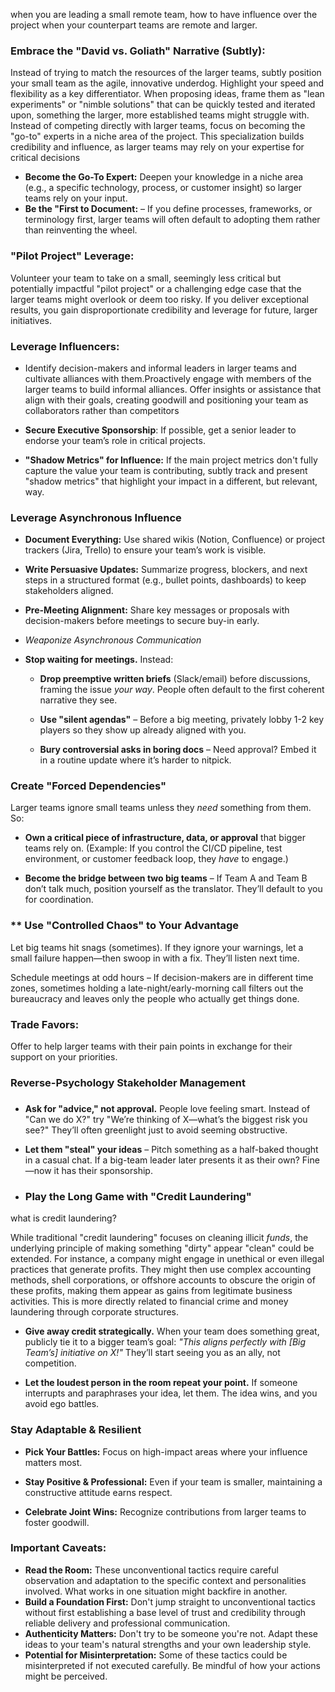when you are leading a small remote team, how to have influence over the project when your counterpart teams are remote and larger.

### **Embrace the "David vs. Goliath" Narrative (Subtly):** 
Instead of trying to match the resources of the larger teams, subtly position your small team as the agile, innovative underdog. Highlight your speed and flexibility as a key differentiator. When proposing ideas, frame them as "lean experiments" or "nimble solutions" that can be quickly tested and iterated upon, something the larger, more established teams might struggle with.
Instead of competing directly with larger teams, focus on becoming the "go-to" experts in a niche area of the project. This specialization builds credibility and influence, as larger teams may rely on your expertise for critical decisions

*   **Become the Go-To Expert:** Deepen your knowledge in a niche area (e.g., a specific technology, process, or customer insight) so larger teams rely on your input.
*   **Be the "First to Document:** – If you define processes, frameworks, or terminology first, larger teams will often default to adopting them rather than reinventing the wheel.
### **"Pilot Project" Leverage:** 
Volunteer your team to take on a small, seemingly less critical but potentially impactful "pilot project" or a challenging edge case that the larger teams might overlook or deem too risky. If you deliver exceptional results, you gain disproportionate credibility and leverage for future, larger initiatives.


### **Leverage Influencers:**
*   Identify decision-makers and informal leaders in larger teams and cultivate alliances with them.Proactively engage with members of the larger teams to build informal alliances. Offer insights or assistance that align with their goals, creating goodwill and positioning your team as collaborators rather than competitors
*   **Secure Executive Sponsorship**: If possible, get a senior leader to endorse your team’s role in critical projects.

*   **"Shadow Metrics" for Influence:** If the main project metrics don't fully capture the value your team is contributing, subtly track and present "shadow metrics" that highlight your impact in a different, but relevant, way.



### **Leverage Asynchronous Influence**

*   **Document Everything:** Use shared wikis (Notion, Confluence) or project trackers (Jira, Trello) to ensure your team’s work is visible.
    
*   **Write Persuasive Updates:** Summarize progress, blockers, and next steps in a structured format (e.g., bullet points, dashboards) to keep stakeholders aligned.
    
*   **Pre-Meeting Alignment:** Share key messages or proposals with decision-makers before meetings to secure buy-in early.
*   *Weaponize Asynchronous Communication*


*   **Stop waiting for meetings.** Instead:
    
    *   **Drop preemptive written briefs** (Slack/email) before discussions, framing the issue _your way_. People often default to the first coherent narrative they see.
        
    *   **Use "silent agendas"** – Before a big meeting, privately lobby 1-2 key players so they show up already aligned with you.
        
    *   **Bury controversial asks in boring docs** – Need approval? Embed it in a routine update where it’s harder to nitpick.

### **Create "Forced Dependencies"**

Larger teams ignore small teams unless they _need_ something from them. So:

*   **Own a critical piece of infrastructure, data, or approval** that bigger teams rely on. (Example: If you control the CI/CD pipeline, test environment, or customer feedback loop, they _have_ to engage.)
    
*   **Become the bridge between two big teams** – If Team A and Team B don’t talk much, position yourself as the translator. They’ll default to you for coordination.

### ** Use "Controlled Chaos" to Your Advantage
Let big teams hit snags (sometimes). If they ignore your warnings, let a small failure happen—then swoop in with a fix. They’ll listen next time.

Schedule meetings at odd hours – If decision-makers are in different time zones, sometimes holding a late-night/early-morning call filters out the bureaucracy and leaves only the people who actually get things done.

### **Trade Favors:**
Offer to help larger teams with their pain points in exchange for their support on your priorities.

### **Reverse-Psychology Stakeholder Management**

### 

*   **Ask for "advice," not approval.** People love feeling smart. Instead of "Can we do X?" try "We’re thinking of X—what’s the biggest risk you see?" They’ll often greenlight just to avoid seeming obstructive.
    
*   **Let them "steal" your ideas** – Pitch something as a half-baked thought in a casual chat. If a big-team leader later presents it as their own? Fine—now it has their sponsorship.

*   ### **Play the Long Game with "Credit Laundering"**
what is credit laundering?

While traditional "credit laundering" focuses on cleaning illicit _funds_, the underlying principle of making something "dirty" appear "clean" could be extended. For instance, a company might engage in unethical or even illegal practices that generate profits. They might then use complex accounting methods, shell corporations, or offshore accounts to obscure the origin of these profits, making them appear as gains from legitimate business activities. This is more directly related to financial crime and money laundering through corporate structures.

*   **Give away credit strategically.** When your team does something great, publicly tie it to a bigger team’s goal: _"This aligns perfectly with \[Big Team’s\] initiative on X!"_ They’ll start seeing you as an ally, not competition.
    
*   **Let the loudest person in the room repeat your point.** If someone interrupts and paraphrases your idea, let them. The idea wins, and you avoid ego battles.
  
### **Stay Adaptable & Resilient**

*   **Pick Your Battles:** Focus on high-impact areas where your influence matters most.
    
*   **Stay Positive & Professional:** Even if your team is smaller, maintaining a constructive attitude earns respect.
    
*   **Celebrate Joint Wins:** Recognize contributions from larger teams to foster goodwill.


### **Important Caveats:**

*   **Read the Room:** These unconventional tactics require careful observation and adaptation to the specific context and personalities involved. What works in one situation might backfire in another.
*   **Build a Foundation First:** Don't jump straight to unconventional tactics without first establishing a base level of trust and credibility through reliable delivery and professional communication.
*   **Authenticity Matters:** Don't try to be someone you're not. Adapt these ideas to your team's natural strengths and your own leadership style.
*   **Potential for Misinterpretation:** Some of these tactics could be misinterpreted if not executed carefully. Be mindful of how your actions might be perceived.

